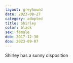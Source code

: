 ```yaml
---
layout: greyhound
date: 2023-08-27
category: adopted
title: Shirley
color: black
sex: female
dob: 2017-12-30
doa: 2023-09-07
---
```

Shirley has a sunny disposition
